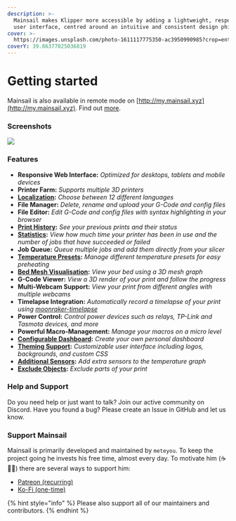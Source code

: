 ```yaml
---
description: >-
  Mainsail makes Klipper more accessible by adding a lightweight, responsive web
  user interface, centred around an intuitive and consistent design philosophy.
cover: >-
  https://images.unsplash.com/photo-1611117775350-ac3950990985?crop=entropy&cs=tinysrgb&fm=jpg&ixid=MnwxOTcwMjR8MHwxfHNlYXJjaHwzfHwzZCUyMHByaW50ZXJ8ZW58MHx8fHwxNjU3MjA1MDM2&ixlib=rb-1.2.1&q=80
coverY: 39.86377025036819
---
```


# Getting started

Mainsail is also available in remote mode on [http://my.mainsail.xyz](http://my.mainsail.xyz). Find out [more](https://docs.mainsail.xyz/setup#mymainsailxyz).

### Screenshots <a href="#screenshots" id="screenshots"></a>

![](https://docs.mainsail.xyz/assets/img/screenshot.png)

### Features <a href="#features" id="features"></a>

* **Responsive Web Interface:** _Optimized for desktops, tablets and mobile devices_
* **Printer Farm:** _Supports multiple 3D printers_
* [**Localization**](https://docs.mainsail.xyz/features/localization)**:** _Choose between 12 different languages_
* **File Manager:** _Delete, rename and upload your G-Code and config files_
* **File Editor:** _Edit G-Code and config files with syntax highlighting in your browser_
* [**Print History**](https://docs.mainsail.xyz/features/history)**:** _See your previous prints and their status_
* [**Statistics**](https://docs.mainsail.xyz/features/history)**:** _View how much time your printer has been in use and the number of jobs that have succeeded or failed_
* **Job Queue:** _Queue multiple jobs and add them directly from your slicer_
* [**Temperature Presets**](https://docs.mainsail.xyz/features/presets)**:** _Manage different temperature presets for easy preheating_
* [**Bed Mesh Visualisation**](https://docs.mainsail.xyz/features/bedmesh)**:** _View your bed using a 3D mesh graph_
* **G-Code Viewer:** _View a 3D render of your print and follow the progress_
* **Multi-Webcam Support:** _View your print from different angles with multiple webcams_
* **Timelapse Integration:** _Automatically record a timelapse of your print using_ [_moonraker-timelapse_](https://github.com/mainsail-crew/moonraker-timelapse)
* **Power Control:** _Control power devices such as relays, TP-Link and Tasmota devices, and more_
* **Powerful Macro-Management:** _Manage your macros on a micro level_
* [**Configurable Dashboard**](https://docs.mainsail.xyz/features/dashboard-organisation)**:** _Create your own personal dashboard_
* [**Theming Support**](https://docs.mainsail.xyz/features/theming)**:** _Customizable user interface including logos, backgrounds, and custom CSS_
* [**Additional Sensors**](https://docs.mainsail.xyz/quicktips/additional-sensors)**:** _Add extra sensors to the temperature graph_
* [**Exclude Objects**](https://docs.mainsail.xyz/features/exclude\_objects)**:** _Exclude parts of your print_

### Help and Support <a href="#help-and-support" id="help-and-support"></a>

Do you need help or just want to talk? Join our active community on Discord. Have you found a bug? Please create an Issue in GitHub and let us know.



### Support Mainsail <a href="#support-mainsail" id="support-mainsail"></a>

Mainsail is primarily developed and maintained by `meteyou`. To keep the project going he invests his free time, almost every day. To motivate him (☕🍺😜) there are several ways to support him:

* [Patreon (recurring)](https://patreon.com/meteyou)
* [Ko-Fi (one-time)](https://ko-fi.com/mainsail)

{% hint style="info" %}
Please also support all of our maintainers and contributors.
{% endhint %}

